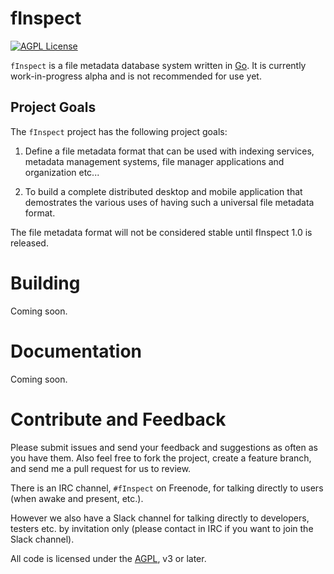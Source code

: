 fInspect
=========
[![AGPL License](http://img.shields.io/badge/license-AGPL%20v3-red.svg?style=flat-square)](http://opensource.org/licenses/AGPL-3.0)

`fInspect` is a file metadata database system written in [Go](http://golang.org).
It is currently work-in-progress alpha and is not recommended for use yet.

Project Goals
-------------
The `fInspect` project has the following project goals:

 1. Define a file metadata format that can be used with indexing services, metadata management systems, file manager applications and organization etc...

 2. To build a complete distributed desktop and mobile application that demostrates the various uses of having such a universal file metadata format.

The file metadata format will not be considered stable until fInspect 1.0 is released.

Building
========
Coming soon.

Documentation
=============
Coming soon.

Contribute and Feedback
=============

Please submit issues and send your feedback and suggestions as often as you have them.
Also feel free to fork the project, create a feature branch, and send me a pull request for us to review.

There is an IRC channel, `#fInspect` on Freenode, for talking directly
to users (when awake and present, etc.).

However we also have a Slack channel for talking directly to developers, testers etc.
by invitation only (please contact in IRC if you want to join the Slack channel).

All code is licensed under the
[AGPL](https://github.com/finspect/finspect/blob/master/LICENSE), v3 or later.
